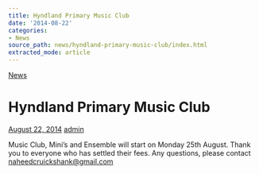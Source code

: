 ```yaml
---
title: Hyndland Primary Music Club
date: '2014-08-22'
categories:
- News
source_path: news/hyndland-primary-music-club/index.html
extracted_mode: article
---
```

[News](category/news/)

# Hyndland Primary Music Club

[August 22, 2014](news/hyndland-primary-music-club/) [admin](author/admin/)

Music Club, Mini’s and Ensemble will start on Monday 25th August. Thank you to everyone who has settled their fees. Any questions, please contact [naheedcruickshank@gmail.com](mailto:naheedcruickshank@gmail.com)
